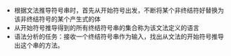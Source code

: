 
* 根据文法推导符号串时，首先从开始符号出发，不断将某个非终结符好替换为该非终结符号的某个产生式的体
* 从开始符号推导得到的所有终结符号串的集合称为该文法定义的语言
* 语法分析的任务：接收一个终结符号串作为输入，找出从文法的开始符号推导出这个串的方法。



